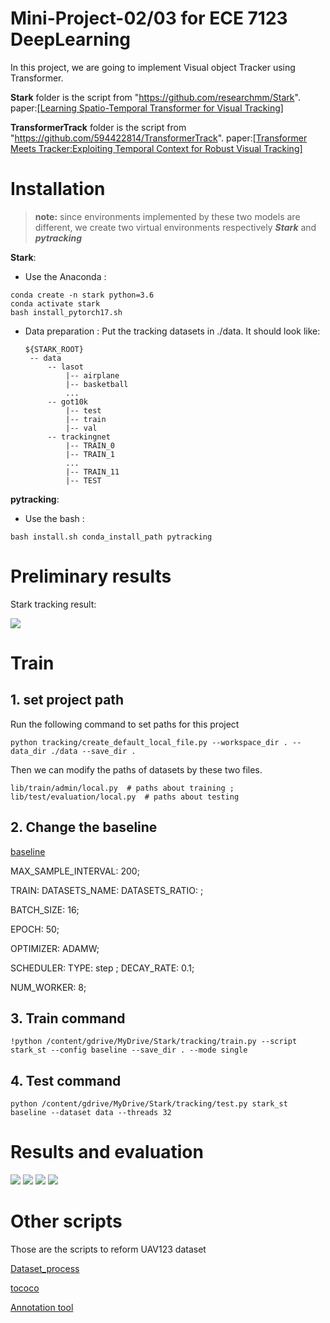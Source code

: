 # Mini-Project-02/03 for ECE 7123 DeepLearning
In this project, we are going to implement Visual object Tracker using Transformer. 

**Stark** folder is the script from "https://github.com/researchmm/Stark". paper:[[Learning Spatio-Temporal Transformer for Visual Tracking]](https://openaccess.thecvf.com/content/ICCV2021/papers/Yan_Learning_Spatio-Temporal_Transformer_for_Visual_Tracking_ICCV_2021_paper.pdf)

**TransformerTrack** folder is the script from "https://github.com/594422814/TransformerTrack". paper:[[Transformer Meets Tracker:Exploiting Temporal Context for Robust Visual Tracking]](https://arxiv.org/pdf/2103.11681.pdf)

# Installation
>**note:** since environments implemented by these two models are different, we create two virtual environments respectively ***Stark*** and ***pytracking***

**Stark**: 

 - Use the Anaconda : 
```
conda create -n stark python=3.6
conda activate stark
bash install_pytorch17.sh
```
 - Data preparation : Put the tracking datasets in ./data. It should look like:
   ```
   ${STARK_ROOT}
    -- data
        -- lasot
            |-- airplane
            |-- basketball
            ...
        -- got10k
            |-- test
            |-- train
            |-- val
        -- trackingnet
            |-- TRAIN_0
            |-- TRAIN_1
            ...
            |-- TRAIN_11
            |-- TEST
   ```
**pytracking**: 
 - Use the bash : 
 
 ```bash install.sh conda_install_path pytracking```

# Preliminary results
Stark tracking result:

![](../main/stark.png)

# Train

## 1. set project path
Run the following command to set paths for this project

 ```python tracking/create_default_local_file.py --workspace_dir . --data_dir ./data --save_dir .```

Then we can modify the paths of datasets by these two files.

```lib/train/admin/local.py  # paths about training ; ```
```lib/test/evaluation/local.py  # paths about testing```

## 2. Change the baseline

[baseline](https://github.com/stony0411/Mini-Project-02/tree/main/Stark/experiments/stark_s)

MAX_SAMPLE_INTERVAL: 200;

TRAIN:
    DATASETS_NAME:
    DATASETS_RATIO: ;

BATCH_SIZE: 16;

EPOCH: 50;

OPTIMIZER: ADAMW;

SCHEDULER:  TYPE: step ; DECAY_RATE: 0.1;

NUM_WORKER: 8;

## 3. Train command 

```!python /content/gdrive/MyDrive/Stark/tracking/train.py --script stark_st --config baseline --save_dir . --mode single```

## 4. Test command

```python /content/gdrive/MyDrive/Stark/tracking/test.py stark_st baseline --dataset data --threads 32```

# Results and evaluation

![](../main/plot.png)
![](../main/Success.png)
![](../main/Precision.png)
![](../main/class.png)




# Other scripts
Those are the scripts to reform UAV123 dataset

[Dataset_process](https://github.com/stony0411/Mini-Project-02/blob/main/Preprocess_Dataset.ipynb)

[tococo](https://github.com/stony0411/Mini-Project-02/blob/main/Preprocess_Dataset_tcoco.ipynb)

[Annotation tool](https://github.com/stony0411/Mini-Project-02/tree/main/DarkLabel2.4)


